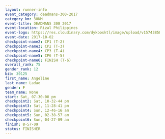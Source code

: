 ```yaml
---
layout: runner-info 
event_category: deadmans-300-2017 
category_km: 30KM 
event-title: DEADMANS 300 2017 
event-location: Rizal Philippines 
event-logo: https://res.cloudinary.com/dykbosktl/image/upload/v1574385898/Logo/2017-DM300-Logo_ljecaw.jpg 
event-date: 2017-10-02 
checkpoint-name2: CP1 (T-2) 
checkpoint-name3: CP2 (T-3) 
checkpoint-name4: CP3 (T-4) 
checkpoint-name5: CP6 (T-5) 
checkpoint-name6: FINISH (T-6) 
overall_rank: 75
gender_rank: 12
bib: 30125
first_name: Angeline
last_name: Ladao
gender: F
team_name: None
start: Sat, 07-30-00 pm
checkpoint2: Sat, 10-32-44 pm
checkpoint3: Sat, 11-28-41 pm
checkpoint4: Sun, 12-46-16 am
checkpoint5: Sun, 02-38-57 am
checkpoint6: Sun, 04-27-09 am
finish: 8-57-09
status: FINISHER
---
```

